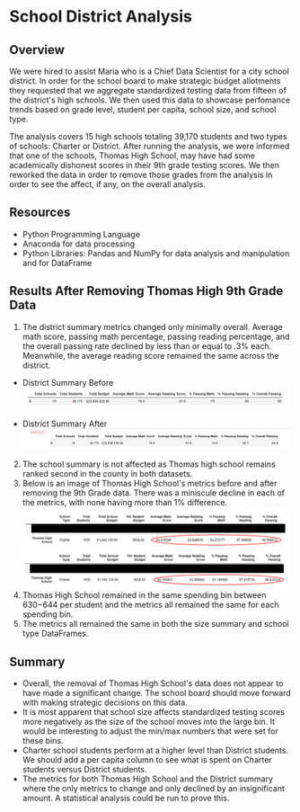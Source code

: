 # School District Analysis

## Overview
We were hired to assist Maria who is a Chief Data Scientist for a city school district.  In order for the school board to make strategic budget allotments they requested that we aggregate standardized testing data from fifteen of the district's high schools. We then used this data to showcase perfomance trends based on grade level, student per capita, school size, and school type. 

The analysis covers 15 high schools totaling 39,170 students and two types of schools: Charter or District. After running the analysis, we were informed that one of the schools, Thomas High School, may have had some academically dishonest scores in their 9th grade testing scores. We then reworked the data in order to remove those grades from the analysis in order to see the affect, if any, on the overall analysis. 

## Resources
- Python Programming Language
- Anaconda for data processing
- Python Libraries: Pandas and NumPy for data analysis and manipulation and for DataFrame

## Results After Removing Thomas High 9th Grade Data
1. The district summary metrics changed only minimally overall. Average math score, passing math percentage, passing reading percentage, and the overall passing rate declined by less than or equal to .3% each. Meanwhile, the average reading score remained the same across the district.
- District Summary Before
![](Resources/school_summary_before.PNG)

- District Summary After
![](Resources/school_summary_after.PNG)

2. The school summary is not affected as Thomas high school remains ranked second in the county in both datasets. 
3. Below is an image of Thomas High School's metrics before and after removing the 9th Grade data. There was a miniscule decline in each of the metrics, with none having more than 1% difference.
![](Resources/THS_After.PNG)
4. Thomas High School remained in the same spending bin between $630-$644 per student and the metrics all remained the same for each spending bin.
5. The metrics all remained the same in both the size summary and school type DataFrames.

## Summary
- Overall, the removal of Thomas High School's data does not appear to have made a significant change. The school board should move forward with making strategic decisions on this data.
- It is most apparent that school size affects standardized testing scores more negatively as the size of the school moves into the large bin. It would be interesting to adjust the min/max numbers that were set for these bins.
- Charter school students perform  at a higher level than District students. We should add a per capita column to see what is spent on Charter students versus District students. 
- The metrics for both Thomas High School and the District summary where the only metrics to change and only declined by an insignificant amount. A statistical analysis could be run to prove this.  



